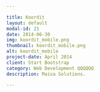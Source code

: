 ```yaml
---

title: Koordit
layout: default
modal-id: 21
date: 2014-06-30
img: koordit_mobile.png
thumbnail: koordit_mobile.png
alt: koordit_mobile
project-date: April 2014
client: Start Bootstrap
category: Web Development QQQQQQ
description: Maisa Solutions.

---
```

